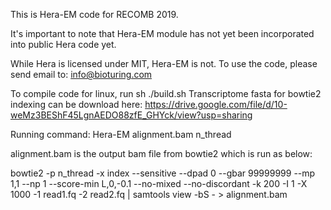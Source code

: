 This is Hera-EM code for RECOMB 2019.

It's important to note that Hera-EM module has not yet been incorporated into public Hera code yet.

While Hera is licensed under MIT, Hera-EM is not. To use the code, please send email to: info@bioturing.com

To compile code for linux, run sh ./build.sh
Transcriptome fasta for bowtie2 indexing can be download here: https://drive.google.com/file/d/10-weMz3BEShF45LgnAEDO88zfE_GHYck/view?usp=sharing

Running command: Hera-EM alignment.bam n_thread

alignment.bam is the output bam file from bowtie2 which is run as below:

bowtie2 -p n_thread -x index --sensitive --dpad 0 --gbar 99999999 --mp 1,1 --np 1 --score-min L,0,-0.1 --no-mixed --no-discordant -k 200 -I 1 -X 1000 -1 read1.fq -2 read2.fq | samtools view -bS - > alignment.bam